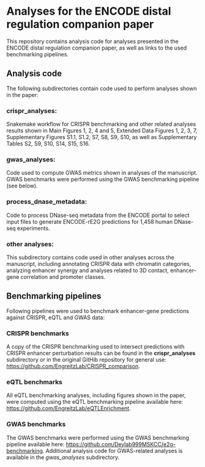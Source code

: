 # Analyses for the ENCODE distal regulation companion paper
This repository contains analysis code for analyses presented in the ENCODE distal regulation
companion paper, as well as links to the used benchmarking pipelines.

## Analysis code
The following subdirectories contain code used to perform analyses shown in the paper:

### crispr_analyses:
Snakemake workflow for CRISPR benchmarking and other related analyses results shown in Main
Figures 1, 2, 4 and 5, Extended Data Figures 1, 2, 3, 7, Supplementary Figures S1.1, S1.2, S7, S8,
S9, S10, as well as Supplementary Tables S2, S9, S10, S14, S15, S16.

### gwas_analyses:
Code used to compute GWAS metrics shown in analyses of the manuscript. GWAS benchmarks were
performed using the GWAS benchmarking pipeline (see below).

### process_dnase_metadata:
Code to process DNase-seq metadata from the ENCODE portal to select input files to generate
ENCODE-rE2G predictions for 1,458 human DNase-seq experiments.

### other analyses:
This subdirectory contains code used in other analyses across the manuscript, including annotating
CRISPR data with chromatin categories, analyzing enhancer synergy and analyses related to 3D
contact, enhancer-gene correlation and promoter classes.


## Benchmarking pipelines
Following pipelines were used to benchmark enhancer-gene predictions against CRISPR, eQTL and GWAS
data:

### CRISPR benchmarks
A copy of the CRISPR benchmarking used to intersect predictions with CRISPR enhancer perturbation
results can be found in the **crispr_analyses** subdirectory or in the original GitHib repository
for general use: https://github.com/EngreitzLab/CRISPR_comparison.

### eQTL benchmarks
All eQTL benchmarking analyses, including figures shown in the paper, were computed using the eQTL
benchmarking pipeline available here: https://github.com/EngreitzLab/eQTLEnrichment.

### GWAS benchmarks
The GWAS benchmarks were performed using the GWAS benchmarking pipeline available here: 
https://github.com/Deylab999MSKCC/e2g-benchmarking. Additional analysis code for GWAS-related
analyses is available in the *gwas_analyses* subdirectory.
